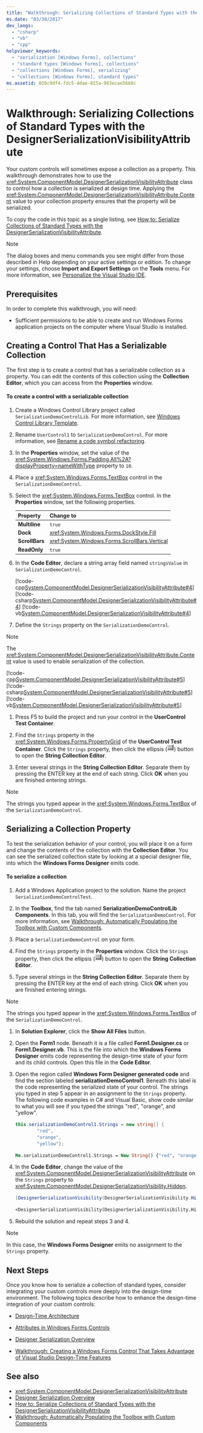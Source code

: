 ```yaml
---
title: "Walkthrough: Serializing Collections of Standard Types with the DesignerSerializationVisibilityAttribute"
ms.date: "03/30/2017"
dev_langs:
  - "csharp"
  - "vb"
  - "cpp"
helpviewer_keywords:
  - "serialization [Windows Forms], collections"
  - "standard types [Windows Forms], collections"
  - "collections [Windows Forms], serializing"
  - "collections [Windows Forms], standard types"
ms.assetid: 020c9df4-fdc5-4dae-815a-963ecae5668c
---
```

# Walkthrough: Serializing Collections of Standard Types with the DesignerSerializationVisibilityAttribute

Your custom controls will sometimes expose a collection as a property. This walkthrough demonstrates how to use the <xref:System.ComponentModel.DesignerSerializationVisibilityAttribute> class to control how a collection is serialized at design time. Applying the <xref:System.ComponentModel.DesignerSerializationVisibilityAttribute.Content> value to your collection property ensures that the property will be serialized.

 To copy the code in this topic as a single listing, see [How to: Serialize Collections of Standard Types with the DesignerSerializationVisibilityAttribute](https://docs.microsoft.com/previous-versions/visualstudio/visual-studio-2013/ms171833(v=vs.120)).

> [!NOTE]
> The dialog boxes and menu commands you see might differ from those described in Help depending on your active settings or edition. To change your settings, choose **Import and Export Settings** on the **Tools** menu. For more information, see [Personalize the Visual Studio IDE](/visualstudio/ide/personalizing-the-visual-studio-ide).

## Prerequisites
 In order to complete this walkthrough, you will need:

- Sufficient permissions to be able to create and run Windows Forms application projects on the computer where Visual Studio is installed.

## Creating a Control That Has a Serializable Collection
 The first step is to create a control that has a serializable collection as a property. You can edit the contents of this collection using the **Collection Editor**, which you can access from the **Properties** window.

#### To create a control with a serializable collection

1. Create a Windows Control Library project called `SerializationDemoControlLib`. For more information, see [Windows Control Library Template](https://docs.microsoft.com/previous-versions/kxczf775(v=vs.100)).

2. Rename `UserControl1` to `SerializationDemoControl`. For more information, see [Rename a code symbol refactoring](/visualstudio/ide/reference/rename).

3. In the **Properties** window, set the value of the <xref:System.Windows.Forms.Padding.All%2A?displayProperty=nameWithType> property to `10`.

4. Place a <xref:System.Windows.Forms.TextBox> control in the `SerializationDemoControl`.

5. Select the <xref:System.Windows.Forms.TextBox> control. In the **Properties** window, set the following properties.

    |Property|Change to|
    |--------------|---------------|
    |**Multiline**|`true`|
    |**Dock**|<xref:System.Windows.Forms.DockStyle.Fill>|
    |**ScrollBars**|<xref:System.Windows.Forms.ScrollBars.Vertical>|
    |**ReadOnly**|`true`|

6. In the **Code Editor**, declare a string array field named `stringsValue` in `SerializationDemoControl`.

     [!code-cpp[System.ComponentModel.DesignerSerializationVisibilityAttribute#4](~/samples/snippets/cpp/VS_Snippets_Winforms/System.ComponentModel.DesignerSerializationVisibilityAttribute/cpp/form1.cpp#4)]
     [!code-csharp[System.ComponentModel.DesignerSerializationVisibilityAttribute#4](~/samples/snippets/csharp/VS_Snippets_Winforms/System.ComponentModel.DesignerSerializationVisibilityAttribute/CS/form1.cs#4)]
     [!code-vb[System.ComponentModel.DesignerSerializationVisibilityAttribute#4](~/samples/snippets/visualbasic/VS_Snippets_Winforms/System.ComponentModel.DesignerSerializationVisibilityAttribute/VB/form1.vb#4)]

7. Define the `Strings` property on the `SerializationDemoControl`.

> [!NOTE]
> The <xref:System.ComponentModel.DesignerSerializationVisibilityAttribute.Content> value is used to enable serialization of the collection.

 [!code-cpp[System.ComponentModel.DesignerSerializationVisibilityAttribute#5](~/samples/snippets/cpp/VS_Snippets_Winforms/System.ComponentModel.DesignerSerializationVisibilityAttribute/cpp/form1.cpp#5)]
 [!code-csharp[System.ComponentModel.DesignerSerializationVisibilityAttribute#5](~/samples/snippets/csharp/VS_Snippets_Winforms/System.ComponentModel.DesignerSerializationVisibilityAttribute/CS/form1.cs#5)]
 [!code-vb[System.ComponentModel.DesignerSerializationVisibilityAttribute#5](~/samples/snippets/visualbasic/VS_Snippets_Winforms/System.ComponentModel.DesignerSerializationVisibilityAttribute/VB/form1.vb#5)]

1. Press F5 to build the project and run your control in the **UserControl Test Container**.

2. Find the `Strings` property in the <xref:System.Windows.Forms.PropertyGrid> of the **UserControl Test Container**. Click the `Strings` property, then click the ellipsis (![VisualStudioEllipsesButton screenshot](../media/vbellipsesbutton.png "vbEllipsesButton")) button to open the **String Collection Editor**.

3. Enter several strings in the **String Collection Editor**. Separate them by pressing the ENTER key at the end of each string. Click **OK** when you are finished entering strings.

> [!NOTE]
> The strings you typed appear in the <xref:System.Windows.Forms.TextBox> of the `SerializationDemoControl`.

## Serializing a Collection Property

To test the serialization behavior of your control, you will place it on a form and change the contents of the collection with the **Collection Editor**. You can see the serialized collection state by looking at a special designer file, into which the **Windows Forms Designer** emits code.

#### To serialize a collection

1. Add a Windows Application project to the solution. Name the project `SerializationDemoControlTest`.

2. In the **Toolbox**, find the tab named **SerializationDemoControlLib Components**. In this tab, you will find the `SerializationDemoControl`. For more information, see [Walkthrough: Automatically Populating the Toolbox with Custom Components](walkthrough-automatically-populating-the-toolbox-with-custom-components.md).

3. Place a `SerializationDemoControl` on your form.

4. Find the `Strings` property in the **Properties** window. Click the `Strings` property, then click the ellipsis (![VisualStudioEllipsesButton screenshot](../media/vbellipsesbutton.png "vbEllipsesButton")) button to open the **String Collection Editor**.

5. Type several strings in the **String Collection Editor**. Separate them by pressing the ENTER key at the end of each string. Click **OK** when you are finished entering strings.

> [!NOTE]
> The strings you typed appear in the <xref:System.Windows.Forms.TextBox> of the `SerializationDemoControl`.

1. In **Solution Explorer**, click the **Show All Files** button.

2. Open the **Form1** node. Beneath it is a file called **Form1.Designer.cs** or **Form1.Designer.vb**. This is the file into which the **Windows Forms Designer** emits code representing the design-time state of your form and its child controls. Open this file in the **Code Editor**.

3. Open the region called **Windows Form Designer generated code** and find the section labeled **serializationDemoControl1**. Beneath this label is the code representing the serialized state of your control. The strings you typed in step 5 appear in an assignment to the `Strings` property. The following code examples in C# and Visual Basic, show code similar to what you will see if you typed the strings "red", "orange", and "yellow".

    ```csharp
    this.serializationDemoControl1.Strings = new string[] {
            "red",
            "orange",
            "yellow"};
    ```

    ```vb
    Me.serializationDemoControl1.Strings = New String() {"red", "orange", "yellow"}
    ```

4. In the **Code Editor**, change the value of the <xref:System.ComponentModel.DesignerSerializationVisibilityAttribute> on the `Strings` property to <xref:System.ComponentModel.DesignerSerializationVisibility.Hidden>.

    ```csharp
    [DesignerSerializationVisibility(DesignerSerializationVisibility.Hidden)]
    ```

    ```vb
    <DesignerSerializationVisibility(DesignerSerializationVisibility.Hidden)> _
    ```

5. Rebuild the solution and repeat steps 3 and 4.

> [!NOTE]
> In this case, the **Windows Forms Designer** emits no assignment to the `Strings` property.

## Next Steps

Once you know how to serialize a collection of standard types, consider integrating your custom controls more deeply into the design-time environment. The following topics describe how to enhance the design-time integration of your custom controls:

- [Design-Time Architecture](https://docs.microsoft.com/previous-versions/visualstudio/visual-studio-2013/c5z9s1h4(v=vs.120))

- [Attributes in Windows Forms Controls](attributes-in-windows-forms-controls.md)

- [Designer Serialization Overview](https://docs.microsoft.com/previous-versions/visualstudio/visual-studio-2013/ms171834(v=vs.120))

- [Walkthrough: Creating a Windows Forms Control That Takes Advantage of Visual Studio Design-Time Features](creating-a-wf-control-design-time-features.md)

## See also

- <xref:System.ComponentModel.DesignerSerializationVisibilityAttribute>
- [Designer Serialization Overview](https://docs.microsoft.com/previous-versions/visualstudio/visual-studio-2013/ms171834(v=vs.120))
- [How to: Serialize Collections of Standard Types with the DesignerSerializationVisibilityAttribute](https://docs.microsoft.com/previous-versions/visualstudio/visual-studio-2013/ms171833(v=vs.120))
- [Walkthrough: Automatically Populating the Toolbox with Custom Components](walkthrough-automatically-populating-the-toolbox-with-custom-components.md)

